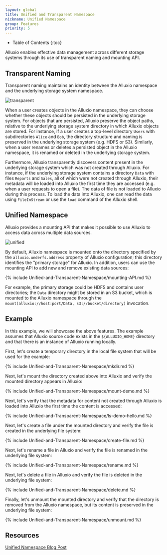 ```yaml
---
layout: global
title: Unified and Transparent Namespace
nickname: Unified Namespace
group: Features
priority: 5
---
```


* Table of Contents
{:toc}

Alluxio enables effective data management across different storage systems through its use of
transparent naming and mounting API.

## Transparent Naming

Transparent naming maintains an identity between the Alluxio namespace and the underlying storage
system namespace.

![transparent]({{site.data.img.screenshot_transparent}})

When a user creates objects in the Alluxio namespace, they can choose whether these objects should
be persisted in the underlying storage system. For objects that are persisted, Alluxio preserve the
object paths, relative to the underlying storage system directory in which Alluxio objects are
stored. For instance, if a user creates a top-level directory `Users` with subdirectories `Alice`
and `Bob`, the directory structure and naming is preserved in the underlying storage system (e.g.
HDFS or S3). Similarly, when a user renames or deletes a persisted object in the Alluxio namespace,
it is renamed or deleted in the underlying storage system.

Furthermore, Alluxio transparently discovers content present in the underlying storage system which
was not created through Alluxio. For instance, if the underlying storage system contains a directory
`Data` with files `Reports` and `Sales`, all of which were not created through Alluxio, their
metadata will be loaded into Alluxio the first time they are accessed (e.g. when a user requests to
open a file). The data of file is not loaded to Alluxio during this process. To load the data into
Alluxio, one can read the data using `FileInStream` or use the `load` command of the Alluxio shell.

## Unified Namespace

Alluxio provides a mounting API that makes it possible to use Alluxio to access data across multiple
data sources.

![unified]({{site.data.img.screenshot_unified}})

By default, Alluxio namespace is mounted onto the directory specified by the
`alluxio.underfs.address` property of Alluxio configuration; this directory identifies the
"primary storage" for Alluxio. In addition, users can use the mounting API to add new and remove
existing data sources:

{% include Unified-and-Transparent-Namespace/mounting-API.md %}

For example, the primary storage could be HDFS and contains user directories; the `Data` directory
might be stored in an S3 bucket, which is mounted to the Alluxio namespace through the
`mount(alluxio://host:port/Data, s3://bucket/directory)` invocation.

## Example

In this example, we will showcase the above features. The example assumes that Alluxio source code
exists in the `${ALLUXIO_HOME}` directory and that there is an instance of Alluxio running locally.

First, let's create a temporary directory in the local file system that will be used for the example:

{% include Unified-and-Transparent-Namespace/mkdir.md %}

Next, let's mount the directory created above into Alluxio and verify the mounted directory
appears in Alluxio:

{% include Unified-and-Transparent-Namespace/mount-demo.md %}

Next, let's verify that the metadata for content not created through Alluxio is loaded into Alluxio
the first time the content is accessed:

{% include Unified-and-Transparent-Namespace/ls-demo-hello.md %}

Next, let's create a file under the mounted directory and verify the file is created in the underlying
file system:

{% include Unified-and-Transparent-Namespace/create-file.md %}

Next, let's rename a file in Alluxio and verify the file is renamed in the underlying file system:

{% include Unified-and-Transparent-Namespace/rename.md %}

Next, let's delete a file in Alluxio and verify the file is deleted in the underlying file system:

{% include Unified-and-Transparent-Namespace/delete.md %}

Finally, let's unmount the mounted directory and verify that the directory is removed from the
Alluxio namespace, but its content is preserved in the underlying file system:

{% include Unified-and-Transparent-Namespace/unmount.md %}

## Resources

[Unified Namespace Blog Post](http://www.alluxio.com/2016/04/unified-namespace-allowing-applications-to-access-data-anywhere/)
